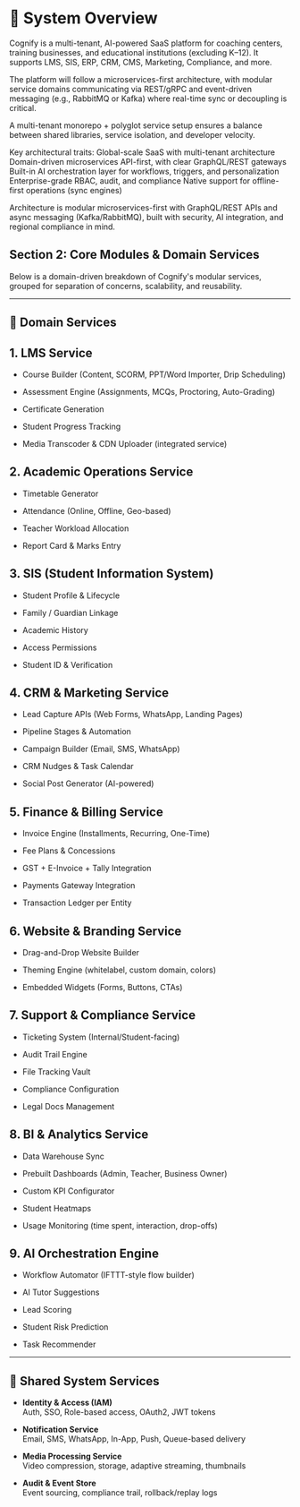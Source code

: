 # 🧠 System Overview

Cognify is a multi-tenant, AI-powered SaaS platform for coaching centers, training businesses, and educational institutions (excluding K–12). It supports LMS, SIS, ERP, CRM, CMS, Marketing, Compliance, and more.

The platform will follow a microservices-first architecture, with modular service domains communicating via REST/gRPC and event-driven messaging (e.g., RabbitMQ or Kafka) where real-time sync or decoupling is critical.

A multi-tenant monorepo + polyglot service setup ensures a balance between shared libraries, service isolation, and developer velocity.

Key architectural traits:
    Global-scale SaaS with multi-tenant architecture
    Domain-driven microservices
    API-first, with clear GraphQL/REST gateways
    Built-in AI orchestration layer for workflows, triggers, and personalization
    Enterprise-grade RBAC, audit, and compliance
    Native support for offline-first operations (sync engines)

Architecture is modular microservices-first with GraphQL/REST APIs and async messaging (Kafka/RabbitMQ), built with security, AI integration, and regional compliance in mind.

## Section 2: Core Modules & Domain Services

Below is a domain-driven breakdown of Cognify's modular services, grouped for separation of concerns, scalability, and reusability.

* * * * *

🧩 Domain Services
------------------

## 1\. **LMS Service**

-   Course Builder (Content, SCORM, PPT/Word Importer, Drip Scheduling)

-   Assessment Engine (Assignments, MCQs, Proctoring, Auto-Grading)

-   Certificate Generation

-   Student Progress Tracking

-   Media Transcoder & CDN Uploader (integrated service)

## 2\. **Academic Operations Service**

-   Timetable Generator

-   Attendance (Online, Offline, Geo-based)

-   Teacher Workload Allocation

-   Report Card & Marks Entry

## 3\. **SIS (Student Information System)**

-   Student Profile & Lifecycle

-   Family / Guardian Linkage

-   Academic History

-   Access Permissions

-   Student ID & Verification

## 4\. **CRM & Marketing Service**

-   Lead Capture APIs (Web Forms, WhatsApp, Landing Pages)

-   Pipeline Stages & Automation

-   Campaign Builder (Email, SMS, WhatsApp)

-   CRM Nudges & Task Calendar

-   Social Post Generator (AI-powered)

## 5\. **Finance & Billing Service**

-   Invoice Engine (Installments, Recurring, One-Time)

-   Fee Plans & Concessions

-   GST + E-Invoice + Tally Integration

-   Payments Gateway Integration

-   Transaction Ledger per Entity

## 6\. **Website & Branding Service**

-   Drag-and-Drop Website Builder

-   Theming Engine (whitelabel, custom domain, colors)

-   Embedded Widgets (Forms, Buttons, CTAs)

## 7\. **Support & Compliance Service**

-   Ticketing System (Internal/Student-facing)

-   Audit Trail Engine

-   File Tracking Vault

-   Compliance Configuration

-   Legal Docs Management

## 8\. **BI & Analytics Service**

-   Data Warehouse Sync

-   Prebuilt Dashboards (Admin, Teacher, Business Owner)

-   Custom KPI Configurator

-   Student Heatmaps

-   Usage Monitoring (time spent, interaction, drop-offs)

## 9\. **AI Orchestration Engine**

-   Workflow Automator (IFTTT-style flow builder)

-   AI Tutor Suggestions

-   Lead Scoring

-   Student Risk Prediction

-   Task Recommender

* * * * *

🧰 Shared System Services
-------------------------

-   **Identity & Access (IAM)**\
    Auth, SSO, Role-based access, OAuth2, JWT tokens

-   **Notification Service**\
    Email, SMS, WhatsApp, In-App, Push, Queue-based delivery

-   **Media Processing Service**\
    Video compression, storage, adaptive streaming, thumbnails

-   **Audit & Event Store**\
    Event sourcing, compliance trail, rollback/replay logs


